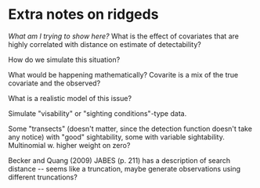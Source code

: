 Extra notes on ridgeds
======================


*What am I trying to show here?* What is the effect of covariates that are highly correlated with distance on estimate of detectability?

How do we simulate this situation?

What would be happening mathematically? Covarite is a mix of the true covariate and the observed?

What is a realistic model of this issue?

Simulate "visability" or "sighting conditions"-type data.

Some "transects" (doesn't matter, since the detection function doesn't take any notice) with "good" sightability, some with variable sightability. Multinomial w. higher weight on zero?




Becker and Quang (2009) JABES (p. 211) has a description of search distance -- seems like a truncation, maybe generate observations using different truncations?





